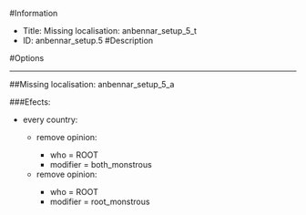#Information
 - Title: Missing localisation: anbennar_setup_5_t
 - ID: anbennar_setup.5
#Description

#Options

___
##Missing localisation: anbennar_setup_5_a

###Efects:<ul><li>every country:</li><ul><li>remove opinion:</li><ul><li>who = ROOT</li><li>modifier = both_monstrous</li></ul><li>remove opinion:</li><ul><li>who = ROOT</li><li>modifier = root_monstrous</li></ul></ul></ul>
